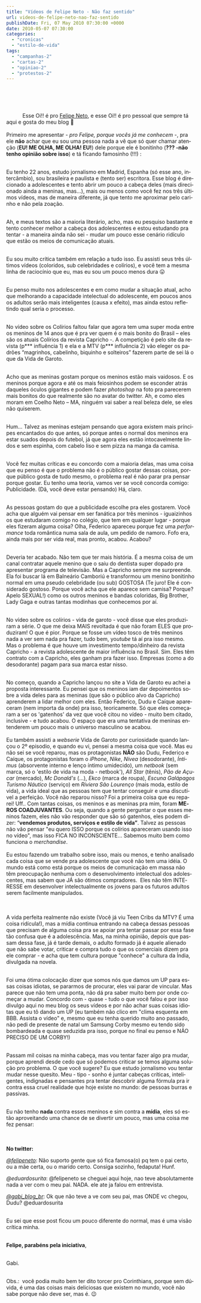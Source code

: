 ```yaml
---
title: "Vídeos de Felipe Neto - Não faz sentido"
url: videos-de-felipe-neto-nao-faz-sentido
publishDate: Fri, 07 May 2010 07:30:00 +0000
date: 2010-05-07 07:30:00
categories: 
  - "cronicas"
  - "estilo-de-vida"
tags: 
  - "campanhas-2"
  - "cartas-2"
  - "opiniao-2"
  - "protestos-2"
---
```

<div><span><br></span><br><span>  </span><br><span><br>           Esse Oi!! é pro <a href="http://www.youtube.com/felipeneto" target="_blank">Felipe Neto</a>, e esse Oi!! é pro pessoal que sempre tá aqui e gosta do meu blog 🙂</span></div><div><span><br></span></div><div><span lang="PT-BR"><span><span>Primeiro me apresentar - </span></span><i><span><span>pro Felipe, porque vocês já me conhecem</span></span></i><span><span> -, pra ele </span></span><b><span><span>não</span></span></b><span><span> achar que eu sou uma pessoa nada a vê que só quer chamar atenção (</span></span><b><span><span>EU! ME OLHA, ME OLHA! EU!</span></span></b><span><span>) dele porque ele é bonitinho (</span></span><b><span><span>???<span><span> -não tenho opinião sobre isso</span></span></span></span></b><span><span>) e tá ficando famosinho (!!!) : <p></p></span></span></span></div><div><span lang="PT-BR"><span><span><br></span></span></span></div><div><span lang="PT-BR"><span><span>Eu tenho 22 anos, estudo jornalismo em Madrid, Espanha (só esse ano, intercâmbio), sou brasileira e paulista e (tento ser) escritora. Esse blog é direcionado a adolescentes e tento abrir um pouco a cabeça deles (mais direcionado ainda a meninas, mas...), mais ou menos como você fez nos três últimos vídeos, mas de maneira diferente, já que tento me aproximar pelo carinho e não pela zoação.<p></p></span></span></span></div><div><span lang="PT-BR"><span><span><br></span></span></span></div><div><span lang="PT-BR"><span><span>Ah, e meus textos são a maioria literário, acho, mas eu pesquiso bastante e tento conhecer melhor a cabeça dos adolescentes e estou estudando pra tentar - a maneira ainda não sei - mudar um pouco esse cenário ridículo que estão os meios de comunicação atuais.<p></p></span></span></span></div><div><span lang="PT-BR"><span><span><br></span></span></span></div><div><span lang="PT-BR"><span><span>Eu sou muito crítica também em relação a tudo isso. Eu assisti seus três últimos vídeos (coloridos, sub celebridades e colírios), e você tem a mesma linha de raciocínio que eu, mas eu sou um pouco menos dura 😛 <p></p></span></span></span></div><div><span lang="PT-BR"><span><span><br></span></span></span></div><div><span lang="PT-BR"><span><span>Eu penso muito nos adolescentes e em como mudar a situação atual, acho que melhorando a capacidade intelectual do adolescente, em poucos anos os adultos serão mais inteligentes (causa x efeito), mas ainda estou refletindo qual seria o processo. <p></p></span></span></span></div><div><span lang="PT-BR"><span><span><br></span></span></span></div><div><span lang="PT-BR"><span><span>No vídeo sobre os Colírios faltou falar que agora tem uma super moda entre os meninos de 14 anos que é pra ver quem é o mais bonito do Brasil – eles são os atuais Colírios da revista Capricho -. A competição é pelo site da revista (p*** influência 1) e ela e a MTV (p*** influência 2) vão eleger os padrões “magrinhos, cabelinho, biquinho e solteiros” fazerem parte de sei lá o que da Vida de Garoto.<p></p></span></span></span></div><div><span lang="PT-BR"><span><span><br></span></span></span></div><div><span lang="PT-BR"><span><span>Acho que as meninas gostam porque os meninos estão mais vaidosos. E os meninos porque agora e até os mais feiosinhos podem se esconder atrás daqueles óculos gigantes e podem fazer </span></span><i><span><span>photoshop</span></span></i><span><span> na foto pra parecerem mais bonitos do que realmente são no avatar do twitter. Ah, e como eles moram em Coelho Neto – MA, ninguém vai saber a real beleza dele, se eles não quiserem. <p></p></span></span></span></div><div><span lang="PT-BR"><span><span><br></span></span></span></div><div><span lang="PT-BR"><span><span>Hum... Talvez as meninas estejam pensando que agora existem mais príncipes encantados do que antes, só porque antes o normal dos meninos era estar suados depois do futebol, já que agora eles estão intocavelmente lindos e sem espinha, com cabelo liso e sem pizza na manga da camisa.<p></p></span></span></span></div><div><span lang="PT-BR"><span><span><br></span></span></span></div><div><span lang="PT-BR"><span><span>Você fez muitas críticas e eu concordo com a maioria delas, mas uma coisa que eu penso é que o problema não é o público gostar dessas coisas, porque público gosta de tudo mesmo, o problema real é não parar pra pensar porque gostar. Eu tenho uma teoria, vamos ver se você concorda comigo: Publicidade. (Dã, você deve estar pensando) Há, claro. <p></p></span></span></span></div><div><span lang="PT-BR"><span><span><br></span></span></span></div><div><span lang="PT-BR"><span><span>As pessoas gostam do que a publicidade escolhe pra eles gostarem. Você acha que alguém vai pensar em ser fanática por três meninos - iguaizinhos os que estudaram comigo no colégio, que tem em qualquer lugar - porque eles fizeram alguma coisa? Olha, Federico apareceu porque fez uma </span></span><i><span><span>performance</span></span></i><span><span> toda romântica numa sala de aula, um pedido de namoro. Fofo era, ainda mais por ser vida real, mas pronto, acabou. Acabou?<p></p></span></span></span></div><div><span lang="PT-BR"><span><span><br></span></span></span></div><div><span lang="PT-BR"><span><span>Deveria ter acabado. Não tem que ter mais história. É a mesma coisa de um canal contratar aquele menino que o saiu do dentista super dopado pra apresentar programa de televisão. Mas a Capricho sempre me surpreende. Ela foi buscar lá em Balneário Camboriú e transformou um menino bonitinho normal em uma pseudo celebridade (ou sub) GOSTOSA (Te juro! Ele é considerado gostoso. Porque você acha que ele aparece sem camisa? Porque? Apelo SEXUAL!) como os outros meninos e bandas coloridas, Big Brother, Lady Gaga e outras tantas modinhas que conhecemos por aí.<p></p></span></span></span></div><div><span lang="PT-BR"><span><span><br></span></span></span></div><div><span lang="PT-BR"><span><span>No vídeo sobre os colírios - vida de garoto - você disse que eles produziram a série. O que me deixa MAIS revoltada é que não foram ELES que produziram! O que é pior. Porque se fosse um vídeo tosco de três meninos nada a ver sem nada pra fazer, tudo bem, yo</span></span><i><span><span>utube</span></span></i><span><span> tá aí pra isso mesmo. Mas o problema é que houve um investimento tempo/dinheiro da revista Capricho - a revista adolescente de maior influência no Brasil. Sim. Eles têm contrato com a Capricho, eles ganham pra fazer isso. Empresas (como a do desodorante) pagam para sua marca estar nisso. <p></p></span></span></span></div><div><span lang="PT-BR"><span><span><br></span></span></span></div><div><span lang="PT-BR"><span><span>No começo, quando a Capricho lançou no site a Vida de Garoto eu achei a proposta interessante. Eu pensei que os meninos iam dar depoimentos sobre a vida deles para as meninas (que são o público alvo da Capricho) aprenderem a lidar melhor com eles. Então Federico, Dudu e Caíque apareceram (nem importa da onde) pra isso, teoricamente. Só que eles começaram a ser os 'gatenhos' da vez que você citou no vídeo - muito bem citado, inclusive - e tudo acabou. O espaço que era uma tentativa de meninas entenderem um pouco mais o universo masculino se acabou.</span></span></span></div><div><span lang="PT-BR"><span><span><span><span><span><br></span></span></span></span></span></span></div><div><span lang="PT-BR"><span><span><span><span><span>Eu também assisti a </span></span><i><span><span>webserie</span></span></i><span><span> Vida de Garoto por curiosidade quando lançou o 2º episodio, e quando eu vi, pensei a mesma coisa que você. Mas eu não sei se você reparou, mas os protagonistas </span></span><b><span><span>NÃO</span></span></b><span><span> são Dudu, Federico e Caíque, os protagonistas foram o </span></span><i><span><span>iPhone</span></span></i><span><span>, </span></span><i><span><span>Nike</span></span></i><span><span>, </span></span><i><span><span>Nívea</span></span></i><span><span> (desodorante), </span></span><i><span><span>Íntimus</span></span></i><span><span> (absorvente interno e lenço íntimo umidecido), um </span></span><i><span><span>netbook</span></span></i><span><span> (sem marca, só o 'estilo de vida na moda - netbook'), </span></span><i><span><span>All Star</span></span></i><span><span> (tênis), </span></span><i><span><span>Pão de Açucar</span></span></i><span><span> (mercado), </span></span><i><span><span>Mc Donald's</span></span></i><span><span> (...), </span></span><i><span><span>Ekco</span></span></i><span><span> (marca de roupa), </span></span><i><span><span>Escuna Galápagos Turismo Náutico</span></span></i><span><span> (serviço) em </span></span><i><span><span>Riviera São Lourenço </span></span></i><span><span>(mais moda, estilo de vida), a vida ideal que as pessoas tem que tentar conseguir e uma discutível a perfeição. Você não reparou nisso? Foi a primeira coisa que eu reparei! Uff.. Com tantas coisas, os meninos e as meninas pra mim, foram </span></span><b><span><span>MEROS COADJUVANTES</span></span></b><span><span>. Ou seja, quando a gente perguntar o que esses meninos fazem, eles não vão responder que são só gatenhos, eles podem dizer: “</span></span><b><span><span>vendemos produtos, serviços e estilo de vida”</span></span></b><span><span>. Talvez as pessoas não vão pensar "eu quero ISSO porque os colírios apareceram usando isso no vídeo", mas isso FICA NO INCONSCIENTE... Sabemos muito bem como funciona o </span></span><i><span><span>merchandise</span></span></i><span><span>.</span></span></span></span></span></span></div><div><span lang="PT-BR"><span><span><span><span><span><br></span></span></span></span></span></span></div><div><span lang="PT-BR"><span><span>Eu estou fazendo um trabalho sobre isso, mais ou menos, e tenho analisado cada coisa que se vende pra adolescente que você não tem uma idéia. O mundo está como está porque os meios de comunicação em massa não têm preocupação nenhuma com o desenvolvimento intelectual dos adolescentes, mas sabem que JÁ são ótimos compradores.  Eles não têm INTERESSE em desenvolver intelectualmente os jovens para os futuros adultos serem facilmente manipulados.<p></p></span></span></span></div><div><span lang="PT-BR"><span><span><br></span></span></span><br><span lang="PT-BR"><span><span>A vida perfeita realmente não existe (Você já viu Teen Cribs da MTV? É uma coisa ridícula!), mas a mídia continua entrando na cabeça dessas pessoas que precisam de alguma coisa pra se apoiar pra tentar passar por essa fase tão confusa que é a adolescência. Mas, na minha opinião, depois que passam dessa fase, já é tarde demais, o adulto formado já é aquele alienado que não sabe votar, criticar e compra tudo o que os comerciais dizem pra ele comprar - e acha que tem cultura porque "conhece" a cultura da Índia, divulgada na novela.<p></p></span></span></span></div><div><span lang="PT-BR"><span><span><br></span></span></span></div><div><span lang="PT-BR"><span><span>Foi uma ótima colocação dizer que somos nós que damos um UP para essas coisas idiotas, se pararmos de procurar, eles vai parar de vincular. Mas parece que não tem uma ponta, não dá pra saber muito bem por onde começar a mudar. Concordo com - quase - tudo o que você falou e por isso divulgo aqui no meu blog os seus vídeos e por não achar suas coisas idiotas que eu tô dando um UP (eu também não clico em "clima esquenta em BBB. Assista o vídeo" e, mesmo que eu tenha querido muito ano passado, não pedi de presente de natal um Samsung Corby mesmo eu tendo sido bombardeada e quase seduzida pra isso, porque no final eu penso e NÃO PRECISO DE UM CORBY!) <p></p></span></span></span></div><div><span lang="PT-BR"><span><span><br></span></span></span></div><div><span lang="PT-BR"><span><span>Passam mil coisas na minha cabeça, mas vou tentar fazer algo pra mudar, porque aprendi desde cedo que só podemos criticar se temos alguma solução pro problema. O que você sugere? Eu que estudo jornalismo vou tentar mudar nesse quesito. Meu - tipo - sonho é juntar cabeças críticas, inteligentes, indignadas e pensantes pra tentar descobrir alguma fórmula pra ir contra essa cruel realidade que hoje existe no mundo: de pessoas burras e passivas.<p></p></span></span></span></div><div><span lang="PT-BR"><span><span><br></span></span></span></div><div><span lang="PT-BR"><span><span>Eu não tenho <b>nada </b>contra esses meninos e sim contra a <b>mídia</b>, eles só estão aproveitando uma chance de se divertir um pouco, mas uma coisa me fez pensar:<p></p></span></span></span><br><span lang="PT-BR"><span><span><br></span></span></span></div><div><b><span lang="PT-BR"><span><span>No twitter:<p></p></span></span></span></b></div><div><span lang="PT-BR"><span><span><i><a href="http://www.twitter.com/felipeneto" target="_blank">@felipeneto</a></i>: Não suporto gente que só fica famosa(o) pq tem o pai certo, ou a mãe certa, ou o marido certo. Consiga sozinho, fedaputa! Hunf. <p></p></span></span></span></div><div><span lang="PT-BR"><span><span><i>@eduardosurita</i>: @felipeneto se cheguei aqui hoje, nao teve absolutamente nada a ver com o meu pai. NADA. ele ate ja falou em entrevista.<p></p></span></span></span></div><div><span lang="PT-BR"><span><span><i><a href="http://www.twitter.com/gabi_blog_br" target="_blank">@gabi_blog_br</a></i>: Ok que não teve a ve com seu pai, mas ONDE vc chegou, Dudu? @eduardosurita<p></p></span></span></span></div><div><br></div><div><span lang="PT-BR"><span><span>Eu sei que esse post ficou um pouco diferente do normal, mas é uma visão crítica minha.<p></p></span></span></span></div><div><span lang="PT-BR"><span><span><br></span></span></span></div><div><b><span lang="PT-BR"><span><span>Felipe, parabéns pela iniciativa</span></span></span></b><span lang="PT-BR"><span><span>,<p></p></span></span></span></div><div><span lang="PT-BR"><span><span><br></span></span></span></div><div><span lang="PT-BR"><span><span>Gabi.<p></p></span></span></span></div><div><div><span lang="PT-BR"><span><span><br></span></span></span></div></div><div><div><span lang="PT-BR"><span><span>Obs.:  você podia muito bem ter dito torcer pro Corinthians, porque sem dúvida, é uma das coisas mais deliciosas que existem no mundo, você não sabe porque não deve ser, mas é. 😉</span></span><p></p></span></div><div><span><br></span></div></div>
